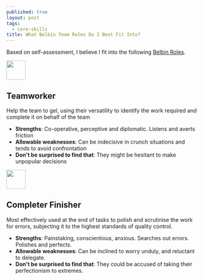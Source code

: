 ```yaml
---
published: true
layout: post
tags:
  - core-skills
title: What Belbin Team Roles Do I Best Fit Into?
---
```

Based on self-assessment, I believe I fit into the following [Belbin Roles](http://www.belbin.com/about/belbin-team-roles/).

<img src="http://www.belbin.com/media/1326/teamworker.png" width="50"/>  

## Teamworker

Help the team to gel, using their versatility to identify the work required and complete it on behalf of the team

<ul>
  <li><b>Strengths</b>: Co-operative, perceptive and diplomatic. Listens and averts friction</li>
<li><b>Allowable weaknesses</b>: Can be indecisive in crunch situations and tends to avoid confrontation</li>
<li><b>Don't be surprised to find that</b>: They might be hesitant to make unpopular decisions</li></ul>

<img src="http://www.belbin.com/media/1318/completor.png" width="50"/> 

## Completer Finisher

Most effectively used at the end of tasks to polish and scrutinise the work for errors, subjecting it to the highest standards of quality control.

<ul>
  <li><b>Strengths</b>: Painstaking, conscientious, anxious. Searches out errors. Polishes and perfects.</li>
  <li><b>Allowable weaknesses</b>: Can be inclined to worry unduly, and reluctant to delegate.</li>
  <li><b>Don't be surprised to find that</b>: They could be accused of taking their perfectionism to extremes.</li>
</ul>